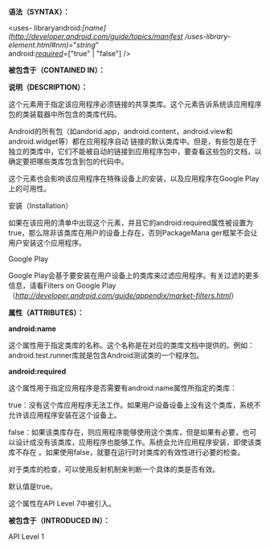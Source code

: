 **语法（SYNTAX）：**

<uses-
libraryandroid:_[name](http://developer.android.com/guide/topics/manifest
/uses-library-element.html#nm)_="_string_"  
              android:_[required](http://developer.android.com/guide/topics/manifest/uses-library-element.html#rq)_=["true" | "false"] />

**被包含于（CONTAINED IN）：**

<application>

**说明（DESCRIPTION）：**

这个元素用于指定该应用程序必须链接的共享类库。这个元素告诉系统该应用程序包的类装载器中所包含的类库代码。

Android的所有包（如andorid.app，android.content，android.view和android.widget等）都在应用程序自动
链接的默认类库中。但是，有些包是在于独立的类库中，它们不能被自动的链接到应用程序包中，要查看这些包的文档，以确定要把哪些类库包含到包的代码中。

这个元素也会影响该应用程序在特殊设备上的安装，以及应用程序在Google Play上的可用性。

安装（Installation）

如果在该应用的清单中出现这个元素，并且它的android:required属性被设置为true，那么除非该类库在用户的设备上存在，否则PackageMana
ger框架不会让用户安装这个应用程序。

Google Play

Google Play会基于要安装在用户设备上的类库来过滤应用程序。有关过滤的更多信息，请看Filters on Google
Play（_<http://developer.android.com/guide/appendix/market-filters.html>_）

**属性（ATTRIBUTES）：**

**android:name**

这个属性用于指定类库的名称。这个名称是在对应的类库文档中提供的。例如：android.test.runner库就是包含Android测试类的一个程序包。

**android:required**

这个属性用于指定应用程序是否需要有android:name属性所指定的类库：

true：没有这个库应用程序无法工作。如果用户设备设备上没有这个类库，系统不允许该应用程序安装在这个设备上。

false：如果该类库存在，则应用程序能够使用这个类库，但是如果有必要，也可以设计成没有该类库，应用程序也能够工作。系统会允许应用程序安装，即使该类库不存在
。如果使用false，就要在运行时对类库的有效性进行必要的检查。

对于类库的检查，可以使用反射机制来判断一个具体的类是否有效。

默认值是true。

这个属性在API Level 7中被引入。

**被包含于（INTRODUCED IN）：**

API Level 1

